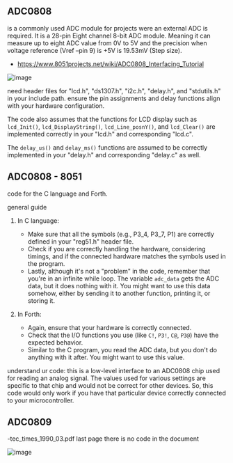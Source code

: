 ## ADC0808 
is a commonly used ADC module for projects were an external ADC is required. It is a 28-pin Eight channel 8-bit ADC module. Meaning it can measure up to eight ADC value from 0V to 5V and the precision when voltage reference (Vref –pin 9) is +5V is 19.53mV (Step size).

- https://www.8051projects.net/wiki/ADC0808_Interfacing_Tutorial
 
![image](https://user-images.githubusercontent.com/58069246/214721523-ac13e231-cf55-4064-92a2-b0e21fcd756b.png)

need header files for "lcd.h", "ds1307.h", "i2c.h", "delay.h", and "stdutils.h" in your include path. 
ensure the pin assignments and delay functions align with your hardware configuration. 

The code also assumes that the functions for LCD display such as `lcd_Init()`, `lcd_DisplayString()`, `lcd_Line_posnY()`, and `lcd_Clear()` are implemented correctly in your "lcd.h" and corresponding "lcd.c". 

The `delay_us()` and `delay_ms()` functions are assumed to be correctly implemented in your "delay.h" and corresponding "delay.c" as well.

## ADC0808 - 8051
code for the C language and Forth. 

general guide

1. In C language:
    * Make sure that all the symbols (e.g., P3_4, P3_7, P1) are correctly defined in your "reg51.h" header file. 
    * Check if you are correctly handling the hardware, considering timings, and if the connected hardware matches the symbols used in the program.
    * Lastly, although it's not a "problem" in the code, remember that you're in an infinite while loop. The variable `adc_data` gets the ADC data, but it does nothing with it. You might want to use this data somehow, either by sending it to another function, printing it, or storing it.

2. In Forth:
    * Again, ensure that your hardware is correctly connected.
    * Check that the I/O functions you use (like `C!`, `P3!`, `C@`, `P3@`) have the expected behavior.
    * Similar to the C program, you read the ADC data, but you don't do anything with it after. You might want to use this value.

understand ur code: this is a low-level interface to an ADC0808 chip used for reading an analog signal. The values used for various settings are specific to that chip and would not be correct for other devices. So, this code would only work if you have that particular device correctly connected to your microcontroller.

## ADC0809
-tec_times_1990_03.pdf last page
there is no code in the document

![image](https://github.com/SteveJustin1963/tec-ADC-DAC/assets/58069246/1e3fb276-99ba-462e-b6aa-0d20eacc99e9)





